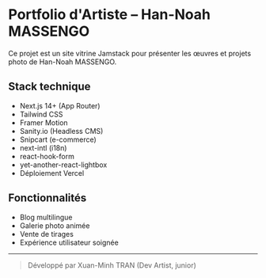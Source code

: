 # Portfolio d'Artiste – Han-Noah MASSENGO

Ce projet est un site vitrine Jamstack pour présenter les œuvres et projets photo de Han-Noah MASSENGO.

## Stack technique

- Next.js 14+ (App Router)
- Tailwind CSS
- Framer Motion
- Sanity.io (Headless CMS)
- Snipcart (e-commerce)
- next-intl (i18n)
- react-hook-form
- yet-another-react-lightbox
- Déploiement Vercel

## Fonctionnalités

- Blog multilingue
- Galerie photo animée
- Vente de tirages
- Expérience utilisateur soignée

---

> Développé par Xuan-Minh TRAN (Dev Artist, junior)
